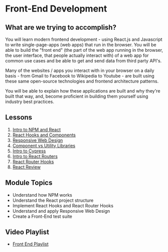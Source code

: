 # Front-End Development

## What are we trying to accomplish?

You will learn modern frontend development - using React.js and Javascript to write single-page-apps (web apps) that run in the browser. You will be able to build the "front end" (the part of the web app running in the browser, the user interface, that people actually interact with) of a web app for common use cases and be able to get and send data from third party API's.

Many of the websites / apps you interact with in your browser on a daily basis - from Gmail to Facebook to Wikipedia to Youtube - are built using these same open-source technologies and frontend architecture patterns.

You will be able to explain how these applications are built and why they're built that way, and, become proficient in building them yourself using industry best practices.

## Lessons

1. [Intro to NPM and React](./1-js-npm-axios/)
2. [React Hooks and Components](./2-hooks-components/)
3. [Responsive Web Design](./3-rwd/)
4. [Component vs Utility Libraries](./4-component-utilities/)
5. [Intro to Cypress](./5-intro-cypress/)
6. [Intro to React Routers](./6-intro-to-react-router/)
7. [React Router Hooks](./7-react-router-hooks/)
8. [React Review](./8-react-review/)

## Module Topics

- Understand how NPM works
- Understand the React project structure
- Implement React Hooks and React Router Hooks
- Understand and apply Responsive Web Design
- Create a Front-End test suite

## Video Playlist

- [Front End Playlist](https://www.youtube.com/playlist?list=PLu0CiQ7bzwEQo2DmaLqh5eFnetMw7CJbp)
